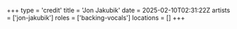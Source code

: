 +++
type = 'credit'
title = 'Jon Jakubik'
date = 2025-02-10T02:31:22Z
artists = ['jon-jakubik']
roles = ['backing-vocals']
locations = []
+++
